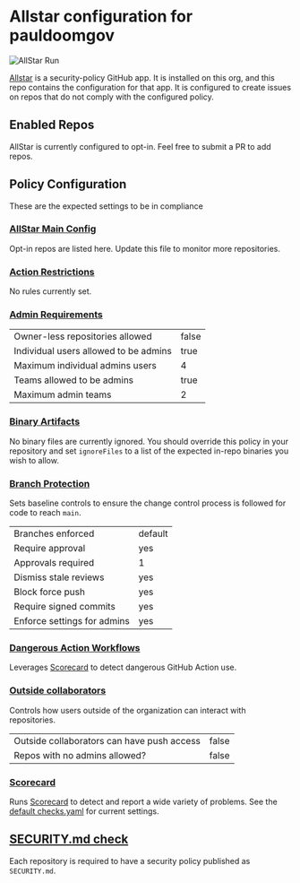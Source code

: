 # Allstar configuration for pauldoomgov

![AllStar Run](https://github.com/pauldoomgov/.allstar/actions/workflows/allstar-run.yml/badge.svg)

[Allstar](https://github.com/pauldoomgov/.allstar) is a security-policy GitHub app. It is
installed on this org, and this repo contains the configuration for that app. It
is configured to create issues on repos that do not comply with the configured
policy.

## Enabled Repos

AllStar is currently configured to opt-in. Feel free to submit a PR to add repos.

## Policy Configuration

These are the expected settings to be in compliance

### [AllStar Main Config](allstar.yaml)

Opt-in repos are listed here. Update this file to monitor more repositories.

### [Action Restrictions](actions.yaml)

No rules currently set.

### [Admin Requirements](admin.yaml)

|   |   |
| - | - |
| Owner-less repositories allowed | false |
| Individual users allowed to be admins | true |
| Maximum individual admins users | 4 |
| Teams allowed to be admins | true |
| Maximum admin teams | 2 |

### [Binary Artifacts](binary_artifacts.yaml)

No binary files are currently ignored. You should override this policy
in your repository and set `ignoreFiles` to a list of the expected in-repo
binaries you wish to allow.

### [Branch Protection](branch_protection.yaml)

Sets baseline controls to ensure the change control process is followed
for code to reach `main`.

| | |
| - | - |
| Branches enforced | default |
| Require approval | yes |
| Approvals required | 1 |
| Dismiss stale reviews | yes |
| Block force push | yes |
| Require signed commits | yes |
| Enforce settings for admins | yes |

### [Dangerous Action Workflows](dangerous_workflows.yaml)

Leverages [Scorecard](#scorecard) to detect dangerous
GitHub Action use.

### [Outside collaborators](outside.yaml)

Controls how users outside of the organization can interact with repositories.

| | |
| - | - |
| Outside collaborators can have push access | false |
| Repos with no admins allowed? | false |

### [Scorecard](scorecard.yaml)

Runs [Scorecard](https://github.com/ossf/scorecard/) to detect and report a
wide variety of problems. See the [default checks.yaml](https://github.com/ossf/scorecard/blob/main/docs/checks/internal/checks.yaml)
for current settings.

## [SECURITY.md check](security.yaml)

Each repository is required to have a security policy published as `SECURITY.md`.


